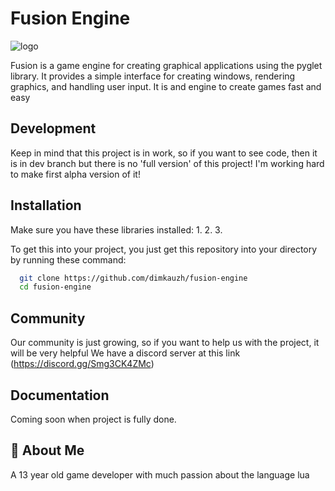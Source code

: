 # Fusion Engine 
![logo](https://user-images.githubusercontent.com/106883655/233103547-5693b2a3-22b9-4b68-ac2a-7220f16d48df.png)

Fusion is a game engine for creating graphical applications using the 
pyglet library. It provides a simple interface for creating windows, 
rendering graphics, and handling user input. It is and engine to create 
games fast and easy




## Development

Keep in mind that this project is in work, so if you want to see code, 
then it is in dev branch but there is no 'full version' of this project! 
I'm working hard to make first alpha version of it!


## Installation

Make sure you have these libraries installed:
	1. 
	2.
	3.

To get this into your project, you just get this repository into your 
directory by running these command:

```bash
  git clone https://github.com/dimkauzh/fusion-engine
  cd fusion-engine
```

## Community
Our community is just growing, so if you want to help us with the project, 
it will be very helpful
We have a discord server at this link (https://discord.gg/Smg3CK4ZMc)

## Documentation

Coming soon when project is fully done.


## 🚀 About Me
A 13 year old game developer with much passion about the language lua

